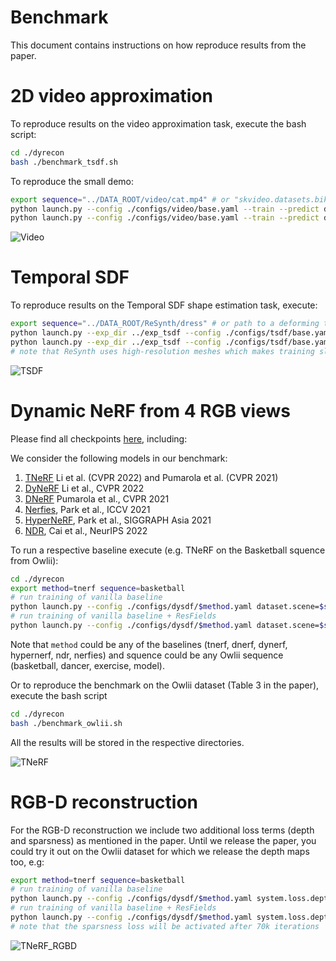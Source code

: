 # Benchmark

This document contains instructions on how reproduce results from the paper. 

# 2D video approximation

To reproduce results on the video approximation task, execute the bash script:
```bash
cd ./dyrecon
bash ./benchmark_tsdf.sh
```
To reproduce the small demo: 
```bash
export sequence="../DATA_ROOT/video/cat.mp4" # or "skvideo.datasets.bikes"
python launch.py --config ./configs/video/base.yaml --train --predict dataset.video_path=$sequence --exp_dir ../exp_video model.hidden_features=256
python launch.py --config ./configs/video/base.yaml --train --predict dataset.video_path=$sequence --exp_dir ../exp_video model.resfield_layers=[1,2,3] model.composition_rank=40 tag=ResFields model.hidden_features=128
```

![Video](../assets/cat.gif)

# Temporal SDF
To reproduce results on the Temporal SDF shape estimation task, execute:
```bash
export sequence="../DATA_ROOT/ReSynth/dress" # or path to a deforming things 4D sequence
python launch.py --exp_dir ../exp_tsdf --config ./configs/tsdf/base.yaml --train model.hidden_features=256 dataset.path=$sequence tag=Siren256
python launch.py --exp_dir ../exp_tsdf --config ./configs/tsdf/base.yaml --train model.hidden_features=256 dataset.path=$sequence model.resfield_layers=[1,2,3] model.composition_rank=10 tag=Siren256ResFields123_10
# note that ReSynth uses high-resolution meshes which makes training slow. Training on DeformingThings4D is significantly faster
```

![TSDF](../assets/tsdf.gif)

# Dynamic NeRF from 4 RGB views
Please find all checkpoints [here](https://drive.google.com/drive/folders/1c6zl72ln3aC3SbISPltMKiNeIgDuZH1Q), including:

We consider the following models in our benchmark: 
1. [TNeRF](https://neural-3d-video.github.io/) Li et al. (CVPR 2022) and Pumarola et al. (CVPR 2021)
2. [DyNeRF](https://neural-3d-video.github.io/) Li et al., CVPR 2022
3. [DNeRF](https://neural-3d-video.github.io/) Pumarola et al., CVPR 2021
4. [Nerfies](https://github.com/google/nerfies), Park et al., ICCV 2021
5. [HyperNeRF](https://github.com/google/hypernerf), Park et al., SIGGRAPH Asia 2021
6. [NDR](https://github.com/USTC3DV/NDR-code), Cai et al., NeurIPS 2022

To run a respective baseline execute (e.g. TNeRF on the Basketball squence from Owlii):
```bash 
cd ./dyrecon
export method=tnerf sequence=basketball
# run training of vanilla baseline
python launch.py --config ./configs/dysdf/$method.yaml dataset.scene=$sequence --exp_dir ../exp_owlii_benchmark --train
# run training of vanilla baseline + ResFields
python launch.py --config ./configs/dysdf/$method.yaml dataset.scene=$sequence --exp_dir ../exp_owlii_benchmark --train model.sdf_net.resfield_layers=[1,2,3,4,5,6,7] tag=ResFields1234567
```
Note that `method` could be any of the baselines (tnerf, dnerf, dynerf, hypernerf, ndr, nerfies) and squence could be any Owlii sequence (basketball, dancer, exercise, model).

Or to reproduce the benchmark on the Owlii dataset (Table 3 in the paper), execute the bash script
```bash
cd ./dyrecon
bash ./benchmark_owlii.sh
```
All the results will be stored in the respective directories. 

![TNeRF](../assets/tnerf.gif)

# RGB-D reconstruction
For the RGB-D reconstruction we include two additional loss terms (depth and sparsness) as mentioned in the paper. 
Until we release the paper, you could try it out on the Owlii dataset for which we release the depth maps too, e.g:

```bash
export method=tnerf sequence=basketball
# run training of vanilla baseline
python launch.py --config ./configs/dysdf/$method.yaml system.loss.depth=0.1 system.loss.sparse=[0.1,70000] dataset.scene=$sequence --exp_dir ../exp_owlii_benchmark --train
# run training of vanilla baseline + ResFields
python launch.py --config ./configs/dysdf/$method.yaml system.loss.depth=0.1 system.loss.sparse=[0.1,70000] dataset.scene=$sequence --exp_dir ../exp_owlii_benchmark --train model.sdf_net.resfield_layers=[1,2,3,4,5,6,7] tag=ResFields1234567
# note that the sparsness loss will be activated after 70k iterations
```

![TNeRF_RGBD](../assets/tnerf_rgbd.gif)
